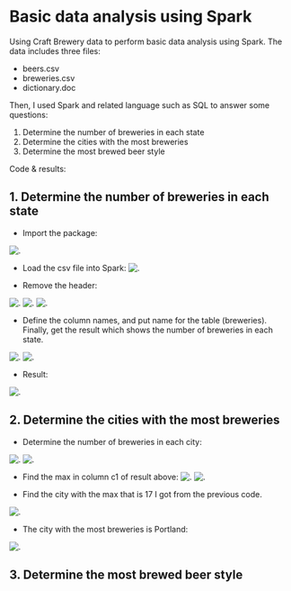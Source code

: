# Basic data analysis using Spark

Using Craft Brewery data to perform basic data analysis using Spark. The data includes three files:
  - beers.csv
  - breweries.csv
  - dictionary.doc

Then, I used Spark and related language such as SQL to answer some questions:
1.	Determine the number of breweries in each state
2.	Determine the cities with the most breweries
3.	Determine the most brewed beer style

Code & results:

## 1. Determine the number of breweries in each state
  -	Import the package:

![.](https://user-images.githubusercontent.com/86505407/146413603-29a7bc43-f006-4014-aaea-6e3a8afd81fb.png)

  - Load the csv file into Spark:
![.](https://user-images.githubusercontent.com/86505407/146413750-2588ec81-c26b-4342-8e4d-ecda6c60a4ea.png)

  -	Remove the header:

![.](https://user-images.githubusercontent.com/86505407/146413766-20f84cb2-b67d-4a65-a436-dada67abca5a.png)
![.](https://user-images.githubusercontent.com/86505407/146413777-d1b0b555-462e-44de-9e33-e63e73ca6f0d.png)
![.](https://user-images.githubusercontent.com/86505407/146413795-b1d230ad-7653-4b16-96b3-8e5e3f83bbab.png)

  -	Define the column names, and put name for the table (breweries). Finally, get the result which shows the number of breweries in each state.  

![.](https://user-images.githubusercontent.com/86505407/146413827-a96dd2f5-ffb6-4443-aff6-3458a5d4818c.png)
![.](https://user-images.githubusercontent.com/86505407/146413863-c4e0c16d-1c8b-47cf-92e6-c82c4b19c80d.png)

  -	Result:

![.](https://user-images.githubusercontent.com/86505407/146413878-7812fb12-af5d-4115-a12b-fcc26c2faf2a.png)

## 2.	Determine the cities with the most breweries
  -	Determine the number of breweries in each city:

![.](https://user-images.githubusercontent.com/86505407/146414036-79e2da3d-2360-4a01-8efd-43cf56efb9ff.png)
![.](https://user-images.githubusercontent.com/86505407/146414070-d65231cf-97ff-4ee2-a3cc-a8f6f2d8c8d0.png)
  
  -	Find the max in column c1 of result above:
![.](https://user-images.githubusercontent.com/86505407/146414097-899c4def-e295-408a-8df7-95d33bbff25f.png)
![.](https://user-images.githubusercontent.com/86505407/146414131-473c77e9-5182-4564-94df-2c683a976541.png)

  -	Find the city with the max that is 17 I got from the previous code. 

![.](https://user-images.githubusercontent.com/86505407/146414156-ab24a303-9b71-4c03-9052-2dc895736db3.png)

  -	The city with the most breweries is Portland:

![.](https://user-images.githubusercontent.com/86505407/146414185-713e6de2-e443-4284-a38e-fe33ba1b012b.png)

## 3. Determine the most brewed beer style
